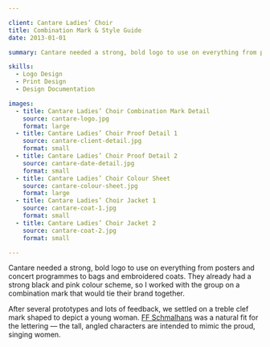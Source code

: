```yaml
---

client: Cantare Ladies’ Choir
title: Combination Mark & Style Guide
date: 2013-01-01

summary: Cantare needed a strong, bold logo to use on everything from posters and concert programmes to bags and embroidered coats. They already had a strong black and pink colour scheme, so I worked with the group on a combination mark that would tie their brand together.

skills:
  - Logo Design
  - Print Design
  - Design Documentation

images:
  - title: Cantare Ladies’ Choir Combination Mark Detail
    source: cantare-logo.jpg
    format: large
  - title: Cantare Ladies’ Choir Proof Detail 1
    source: cantare-client-detail.jpg
    format: small
  - title: Cantare Ladies’ Choir Proof Detail 2
    source: cantare-date-detail.jpg
    format: small
  - title: Cantare Ladies’ Choir Colour Sheet
    source: cantare-colour-sheet.jpg
    format: large
  - title: Cantare Ladies’ Choir Jacket 1
    source: cantare-coat-1.jpg
    format: small
  - title: Cantare Ladies’ Choir Jacket 2
    source: cantare-coat-2.jpg
    format: small

---
```


Cantare needed a strong, bold logo to use on everything from posters and concert programmes to bags and embroidered coats. They already had a strong black and pink colour scheme, so I worked with the group on a combination mark that would tie their brand together.

After several prototypes and lots of feedback, we settled on a treble clef mark shaped to depict a young woman. [FF Schmalhans](https://www.fontfont.com/fonts/schmalhans) was a natural fit for the lettering &mdash; the tall, angled characters are intended to mimic the proud, singing women.
